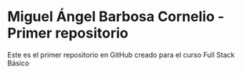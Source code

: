 # Miguel Ángel Barbosa Cornelio - Primer repositorio

Este es el primer repositorio en GitHub creado para el curso Full Stack Básico
